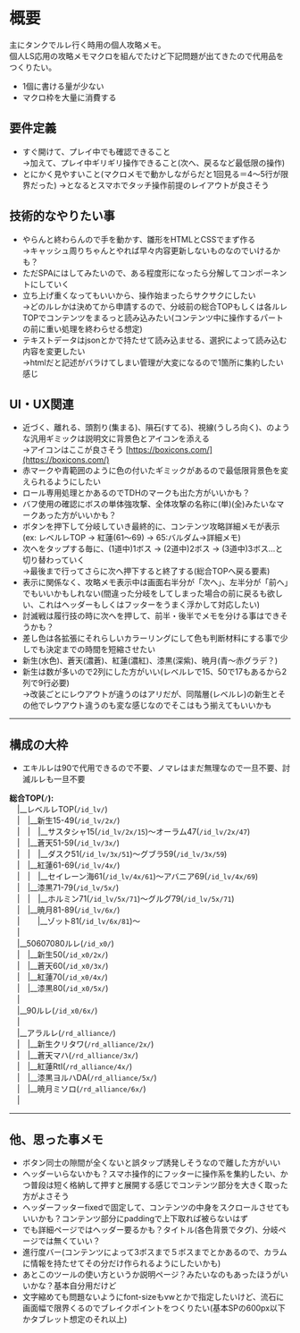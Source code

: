 # 概要  
主にタンクでルレ行く時用の個人攻略メモ。  
個人LS応用の攻略メモマクロを組んでたけど下記問題が出てきたので代用品をつくりたい。  
- 1個に書ける量が少ない  
- マクロ枠を大量に消費する  

## 要件定義  
- すぐ開けて、プレイ中でも確認できること  
→加えて、プレイ中ギリギリ操作できること(次へ、戻るなど最低限の操作)  
- とにかく見やすいこと(マクロメモで動かしながらだと1回見る＝4〜5行が限界だった)
→となるとスマホでタッチ操作前提のレイアウトが良さそう  

## 技術的なやりたい事  
- やらんと終わらんので手を動かす、雛形をHTMLとCSSでまず作る  
→キャッシュ周りちゃんとやれば早々内容更新しないものなのでいけるかも？  
- ただSPAにはしてみたいので、ある程度形になったら分解してコンポーネントにしていく  
- 立ち上げ重くなってもいいから、操作始まったらサクサクにしたい  
→どのルレかは決めてから申請するので、分岐前の総合TOPもしくは各ルレTOPでコンテンツをまるっと読み込みたい(コンテンツ中に操作するパートの前に重い処理を終わらせる想定)  
- テキストデータはjsonとかで持たせて読み込ませる、選択によって読み込む内容を変更したい  
→htmlだと記述がバラけてしまい管理が大変になるので1箇所に集約したい感じ  

## UI・UX関連  
- 近づく、離れる、頭割り(集まる)、隕石(すてる)、視線(うしろ向く)、のような汎用ギミックは説明文に背景色とアイコンを添える  
→アイコンはここが良さそう [https://boxicons.com/](https://boxicons.com/)  
- 赤マークや青範囲のように色の付いたギミックがあるので最低限背景色を変えられるようにしたい  
- ロール専用処理とかあるのでTDHのマークも出た方がいいかも？  
- バフ使用の確認にボスの単体強攻撃、全体攻撃の名称に(単)(全)みたいなマークあった方がいいかも？
- ボタンを押下して分岐していき最終的に、コンテンツ攻略詳細メモが表示(ex: レベルレTOP → 紅蓮(61〜69) → 65:バルダム→詳細メモ)  
- 次へをタップする毎に、(1道中)1ボス → (2道中)2ボス → (3道中)3ボス…と切り替わっていく  
→最後まで行ってさらに次へ押下すると終了する(総合TOPへ戻る要素)  
- 表示に関係なく、攻略メモ表示中は画面右半分が「次へ」、左半分が「前へ」でもいいかもしれない(間違った分岐をしてしまった場合の前に戻るも欲しい、これはヘッダーもしくはフッターをうまく浮かして対応したい)  
- 討滅戦は履行技の時に次へを押して、前半・後半でメモを分ける事はできそうかも？  
- 差し色は各拡張にそれらしいカラーリングにして色も判断材料にする事で少しでも決定までの時間を短縮させたい  
- 新生(水色)、蒼天(濃蒼)、紅蓮(濃紅)、漆黒(深紫)、暁月(青〜赤グラデ？)  
- 新生は数が多いので2列にした方がいい(レベルレで15、50で17もあるから2列で9行必要)  
→改装ごとにレウアウトが違うのはアリだが、同階層(レベルレ)の新生とその他でレウアウト違うのも変な感じなのでそこはもう揃えてもいいかも  

---
## 構成の大枠  
- エキルレは90で代用できるので不要、ノマレはまだ無理なので一旦不要、討滅ルレも一旦不要  

**総合TOP(`/`):**  
　|__レベルレTOP(`/id_lv/`)  
　|　|__新生15-49(`/id_lv/2x/`)  
　|　|　|__サスタシャ15(`/id_lv/2x/15`)〜オーラム47(`/id_lv/2x/47`)  
　|　|__蒼天51-59(`/id_lv/3x/`)  
　|　|　|__ダスク51(`/id_lv/3x/51`)〜グブラ59(`/id_lv/3x/59`)  
　|　|__紅蓮61-69(`/id_lv/4x/`)  
　|　|　|__セイレーン海61(`/id_lv/4x/61`)〜アバニア69(`/id_lv/4x/69`)  
　|　|__漆黒71-79(`/id_lv/5x/`)  
　|　|　|__ホルミン71(`/id_lv/5x/71`)〜グルグ79(`/id_lv/5x/71`)  
　|　|__暁月81-89(`/id_lv/6x/`)  
　|　 　|__ゾット81(`/id_lv/6x/81`)〜  
　|  
　|__50607080ルレ(`/id_x0/`)  
　|　|__新生50(`/id_x0/2x/`)  
　|　|__蒼天60(`/id_x0/3x/`)  
　|　|__紅蓮70(`/id_x0/4x/`)  
　|　|__漆黒80(`/id_x0/5x/`)  
　|  
　|__90ルレ(`/id_x0/6x/`)  
　|  
　|__アラルレ(`/rd_alliance/`)  
　|　|__新生クリタワ(`/rd_alliance/2x/`)  
　|　|__蒼天マハ(`/rd_alliance/3x/`)  
　|　|__紅蓮RtI(`/rd_alliance/4x/`)  
　|　|__漆黒ヨルハDA(`/rd_alliance/5x/`)  
　|　|__暁月ミソロ(`/rd_alliance/6x/`)  
　|  

---
## 他、思った事メモ  
- ボタン同士の隙間が全くないと誤タップ誘発しそうなので離した方がいい  
- ヘッダーいらないかも？スマホ操作的にフッターに操作系を集約したい、かつ普段は短く格納して押すと展開する感じでコンテンツ部分を大きく取った方がよさそう  
- ヘッダーフッターfixedで固定して、コンテンツの中身をスクロールさせてもいいかも？コンテンツ部分にpaddingで上下取れば被らないはず  
- でも詳細ページではヘッダー要るかも？タイトル(各色背景でタグ)、分岐ページでは無くていい？  
- 進行度バー(コンテンツによって3ボスまで５ボスまでとかあるので、カラムに情報を持たせてその分だけ作られるようにしたいかも)
- あとこのツールの使い方というか説明ページ？みたいなのもあったほうがいいかな？基本自分用だけど
- 文字縮めても問題ないようにfont-sizeもvwとかで指定したいけど、流石に画面幅で限界くるのでブレイクポイントをつくりたい(基本SPの600px以下かタブレット想定のそれ以上)
